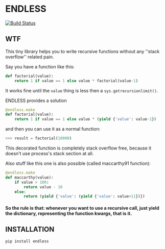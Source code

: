# ENDLESS
[![Build Status](https://api.travis-ci.org/magniff/endless.svg?branch=master)](https://travis-ci.org/magniff/endless)

## WTF
This tiny library helps you to write recursive functions without any ''stack overflow'' related pain.

Say you have a function like this:
```python
def factorial(value):
    return 1 if value == 1 else value * factorial(value-1)
```
It works fine until the ```value``` thing is less then a ```sys.getrecursionlimit()```.

ENDLESS provides a solution
```python
@endless.make
def factorial(value):
    return 1 if value == 1 else value * (yield {'value': value-1})
```

and then you can use it as a normal function:
``` python
>>> result = factorial(10000)
```

This decorated function is completely stack overflow free, because it doesn't use process's stack section at all.

Also stuff like this one is also possible (called maccarthy91 function):
```python
@endless.make
def maccarthy(value):
    if value > 100:
        return value - 10
    else:
        return (yield {'value': (yield {'value': value+11})})
```
#### So the rule is that: whenever you want to use a recursive call, just yield the dictionary, representing the function kwargs, that is it.

## INSTALLATION
```python
pip install endless
```
